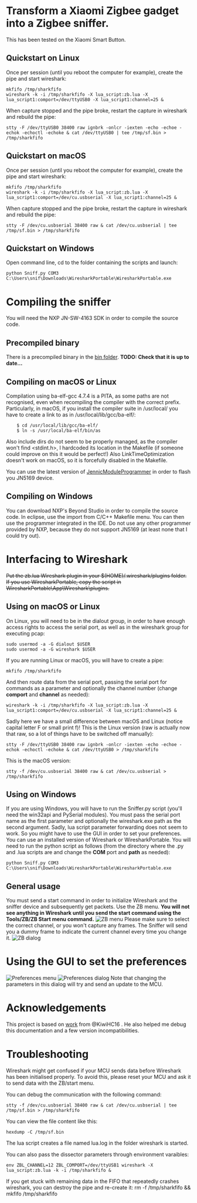 # Transform a Xiaomi Zigbee gadget into a Zigbee sniffer.

This has been tested on the Xiaomi Smart Button.

## Quickstart on Linux
Once per session (until you reboot the computer for example), create the pipe and start wireshark:
```
mkfifo /tmp/sharkfifo
wireshark -k -i /tmp/sharkfifo -X lua_script:zb.lua -X lua_script1:comport=/dev/ttyUSB0 -X lua_script1:channel=25 &
```
When capture stopped and the pipe broke, restart the capture in wireshark and rebuild the pipe:
```
stty -F /dev/ttyUSB0 38400 raw ignbrk -onlcr -iexten -echo -echoe -echok -echoctl -echoke & cat /dev/ttyUSB0 | tee /tmp/sf.bin > /tmp/sharkfifo
```

## Quickstart on macOS
Once per session (until you reboot the computer for example), create the pipe and start wireshark:
```
mkfifo /tmp/sharkfifo
wireshark -k -i /tmp/sharkfifo -X lua_script:zb.lua -X lua_script1:comport=/dev/cu.usbserial -X lua_script1:channel=25 &
```
When capture stopped and the pipe broke, restart the capture in wireshark and rebuild the pipe:
```
stty -F /dev/cu.usbserial 38400 raw & cat /dev/cu.usbserial | tee /tmp/sf.bin > /tmp/sharkfifo
```

## Quickstart on Windows
Open command line, cd to the folder containing the scripts and launch:
```
python Sniff.py COM3 C:\Users\snif\Downloads\WiresharkPortable\WiresharkPortable.exe
```

# Compiling the sniffer
You will need the NXP JN-SW-4163 SDK in order to compile the source code.

## Precompiled binary
There is a precompiled binary in the [bin folder](https://github.com/Jerome-PS/JN516xSniffer/tree/master/bin). **TODO: Check that it is up to date...**

## Compiling on macOS or Linux
Compilation using ba-elf-gcc 4.7.4 is a PITA, as some paths are not recognised, even when recompiling the compiler with the correct prefix.
Particularly, in macOS, if you install the compiler suite in /usr/local/ you have to create a link to as in /usr/local/lib/gcc/ba-elf/:
```
	$ cd /usr/local/lib/gcc/ba-elf/
	$ ln -s /usr/local/ba-elf/bin/as
```
Also include dirs do not seem to be properly managed, as the compiler won't find <stdint.h>, I hardcoded its location in the Makefile (if someone could improve on this it would be perfect!)
Also LinkTimeOptimization doesn't work on macOS, so it is forcefully disabled in the Makefile.

You can use the latest version of [JennicModuleProgrammer](https://github.com/Jerome-PS/JennicModuleProgrammer) in order to flash you JN5169 device.

## Compiling on Windows
You can download NXP's Beyond Studio in order to compile the source code. In eclipse, use the import from C/C++ Makefile menu.
You can then use the programmer integrated in the IDE. Do not use any other programmer provided by NXP, because they do not support JN5169 (at least none that I could try out).

# Interfacing to Wireshark
~~Put the zb.lua Wireshark plugin in your $(HOME)/.wireshark/plugins folder.
If you use WiresharkPortable, copy the script in WiresharkPortable\App\Wireshark\plugins.~~

## Using on macOS or Linux
On Linux, you will need to be in the dialout group, in order to have enough access rights to access the serial port, as well as in the wireshark group for executing pcap:
```
sudo usermod -a -G dialout $USER
sudo usermod -a -G wireshark $USER
```
If you are running Linux or macOS, you will have to create a pipe:
```
mkfifo /tmp/sharkfifo
```

And then route data from the serial port, passing the serial port for commands as a parameter and optionally the channel number (change **comport** and **channel** as needed):
```
wireshark -k -i /tmp/sharkfifo -X lua_script:zb.lua -X lua_script1:comport=/dev/cu.usbserial -X lua_script1:channel=25 &
```
Sadly here we have a small difference between macOS and Linux (notice capital letter F or small print f)!
This is the Linux version (raw is actually now that raw, so a lot of things have to be switched off manually):
```
stty -F /dev/ttyUSB0 38400 raw ignbrk -onlcr -iexten -echo -echoe -echok -echoctl -echoke & cat /dev/ttyUSB0 > /tmp/sharkfifo
```
This is the macOS version:
```
stty -f /dev/cu.usbserial 38400 raw & cat /dev/cu.usbserial > /tmp/sharkfifo
```

## Using on Windows
If you are using Windows, you will have to run the Sniffer.py script (you'll need the win32api and PySerial modules). You must pass the serial port name as the first parameter and optionally the wireshark.exe path as the second argument.
Sadly, lua script parameter forwarding does not seem to work. So you might have to use the GUI in order to set your preferences.
You can use an installed version of Wireshark or WiresharkPortable.
You will need to run the python script as follows (from the directory where the .py and .lua scripts are and change the **COM** port and **path** as needed):
```
python Sniff.py COM3 C:\Users\snif\Downloads\WiresharkPortable\WiresharkPortable.exe
```

## General usage
You must send a start command in order to initialize Wireshark and the sniffer device and subsequently get packets. Use the ZB menu. **You will not see anything in Wireshark until you send the start command using the Tools/ZB/ZB Start menu command.**
![ZB menu](https://github.com/Jerome-PS/JN516xSniffer/blob/master/doc/WS_menu_ZB.png)
Please make sure to select the correct channel, or you won't capture any frames. The Sniffer will send you a dummy frame to indicate the current channel every time you change it.
![ZB dialog](https://github.com/Jerome-PS/JN516xSniffer/blob/master/doc/WS_dialog_Options.png)

# Using the GUI to set the preferences
![Preferences menu](https://github.com/Jerome-PS/JN516xSniffer/blob/master/doc/WS_menu.png)
![Preferences dialog](https://github.com/Jerome-PS/JN516xSniffer/blob/master/doc/WS_dialog.png) 
Note that changing the parameters in this dialog will try and send an update to the MCU.

# Acknowledgements
This project is based on [work](https://github.com/KiwiHC16/ZigBeeSniffer) from @KiwiHC16 . He also helped me debug this documentation and a few version incompatibilities.

# Troubleshooting
Wireshark might get confused if your MCU sends data before Wireshark has been initialised properly. To avoid this, please reset your MCU and ask it to send data with the ZB/start menu.

You can debug the communication with the following command:
```
stty -f /dev/cu.usbserial 38400 raw & cat /dev/cu.usbserial | tee /tmp/sf.bin > /tmp/sharkfifo
```
You can view the file content like this:
```
hexdump -C /tmp/sf.bin
```

The lua script creates a file named lua.log in the folder wireshark is started.

You can also pass the dissector parameters through environment varaibles:
```
env ZBL_CHANNEL=12 ZBL_COMPORT=/dev/ttyUSB1 wireshark -X lua_script:zb.lua -k -i /tmp/sharkfifo &
```
If you get stuck with remaining data in the FIFO that repeatedly crashes wireshark, you can destroy the pipe and re-create it:
rm -f /tmp/sharkfifo && mkfifo /tmp/sharkfifo

